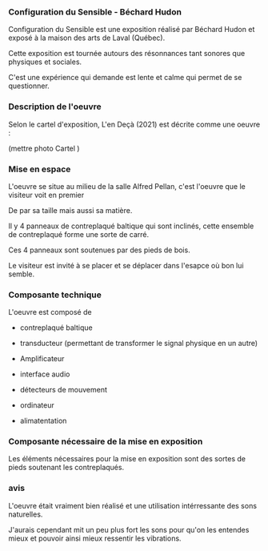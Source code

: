 ### Configuration du Sensible - Béchard Hudon

Configuration du Sensible est une exposition réalisé par Béchard Hudon et exposé à la maison des arts de Laval (Québec).

Cette exposition est tournée autours des résonnances tant sonores que physiques et sociales.

C'est une expérience qui demande est lente et calme qui permet de se questionner.

### Description de l'oeuvre 

Selon le cartel d'exposition, L'en Deçà (2021) est décrite comme une oeuvre : 

(mettre photo Cartel )


### Mise en espace 

L'oeuvre se situe au milieu de la salle Alfred Pellan, c'est l'oeuvre que le visiteur voit en premier

De par sa taille mais aussi sa matière. 

Il y 4 panneaux de contreplaqué baltique qui sont inclinés, cette ensemble de contreplaqué forme une sorte de carré.

Ces 4 panneaux sont soutenues par des pieds de bois. 

Le visiteur est invité à se placer et se déplacer dans l'esapce où bon lui semble. 

### Composante technique 

L'oeuvre est composé de 

* contreplaqué baltique

* transducteur (permettant de transformer le signal physique en un autre)

* Amplificateur 

* interface audio 

* détecteurs de mouvement 

* ordinateur 

* alimatentation 

### Composante nécessaire de la mise en exposition

Les éléments nécessaires pour la mise en exposition sont des sortes de pieds soutenant les contreplaqués.

### avis

L'oeuvre était vraiment bien réalisé et une utilisation intérressante des sons naturelles.

J'aurais cependant mit un peu plus fort les sons pour qu'on les entendes mieux et pouvoir ainsi mieux ressentir les vibrations. 
 

